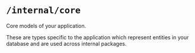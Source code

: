 # `/internal/core`

Core models of your application.

These are types specific to the application which represent entities in your database and are used across internal packages.
